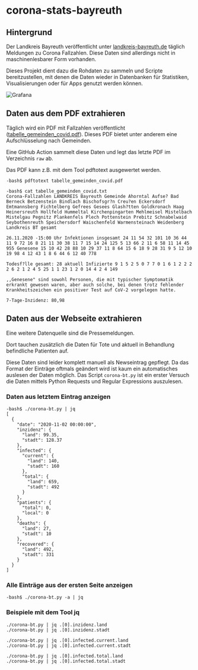 # corona-stats-bayreuth

## Hintergrund

Der Landkreis Bayreuth veröffentlicht unter [landkreis-bayreuth.de](https://www.landkreis-bayreuth.de/der-landkreis/pressemitteilungen/) täglich Meldungen zu Corona Fallzahlen. Diese Daten sind allerdings nicht in maschinenlesbarer Form vorhanden.

Dieses Projekt dient dazu die Rohdaten zu sammeln und Scripte bereitzustellen, mit denen die Daten wieder in Datenbanken für Statistiken, Visualisierungen oder für Apps genutzt werden können.

![Grafana](grafana.jpg)

## Daten aus dem PDF extrahieren

Täglich wird ein PDF mit Fallzahlen veröffentlicht ([tabelle_gemeinden_covid.pdf](https://www.landkreis-bayreuth.de/media/8891/tabelle_gemeinden_covid.pdf)). Dieses PDF bietet unter anderem eine Aufschlüsselung nach Gemeinden.

Eine GitHub Action sammelt diese Daten und legt das letzte PDF im Verzeichnis `raw` ab.

Das PDF kann z.B. mit dem Tool pdftotext ausgewertet werden.

```
-bash$ pdftotext tabelle_gemeinden_covid.pdf

-bash$ cat tabelle_gemeinden_covid.txt
Corona-Fallzahlen LANDKREIS Bayreuth Gemeinde Ahorntal Aufse? Bad Berneck Betzenstein Bindlach Bischofsgr?n Creu?en Eckersdorf Emtmannsberg Fichtelberg Gefrees Gesees Glash?tten Goldkronach Haag Heinersreuth Hollfeld Hummeltal Kirchenpingarten Mehlmeisel Mistelbach Mistelgau Pegnitz Plankenfels Plech Pottenstein Prebitz Schnabelwaid Seybothenreuth Speichersdorf Waischenfeld Warmensteinach Weidenberg Landkreis BT gesamt

26.11.2020 -15:00 Uhr Infektionen insgesamt 24 11 54 32 101 10 36 44 11 9 72 16 8 21 11 30 38 11 7 15 14 24 125 5 13 66 2 11 6 58 11 14 45 955 Genesene 15 10 42 28 88 10 29 37 11 8 64 15 6 18 9 28 31 9 5 12 10 19 98 4 12 43 1 8 6 44 6 12 40 778

Todesf?lle gesamt: 28 aktuell Infizierte 9 1 5 2 5 0 7 7 0 1 6 1 2 2 2 2 6 2 1 2 4 5 25 1 1 23 1 2 0 14 4 2 4 149

,,Genesene" sind sowohl Personen, die mit typischer Symptomatik erkrankt gewesen waren, aber auch solche, bei denen trotz fehlender Krankheitszeichen ein positiver Test auf CoV-2 vorgelegen hatte.

7-Tage-Inzidenz: 80,98
```

## Daten aus der Webseite extrahieren

Eine weitere Datenquelle sind die Pressemeldungen.

Dort tauchen zusätzlich die Daten für Tote und aktuell in Behandlung befindliche Patienten auf.

Diese Daten sind leider komplett manuell als Newseintrag gepflegt. Da das Format der Einträge oftmals geändert wird ist kaum ein automatisches auslesen der Daten möglich. Das Script `corona-bt.py` ist ein erster Versuch die Daten mittels Python Requests und Regular Expressions auszulesen.

### Daten aus letztem Eintrag anzeigen

```
-bash$ ./corona-bt.py | jq 
[
  {
    "date": "2020-11-02 00:00:00",
    "inzidenz": {
      "land": 99.35,
      "stadt": 128.37
    },
    "infected": {
      "current": {
        "land": 140,
        "stadt": 160
      },
      "total": {
        "land": 659,
        "stadt": 492
      }
    },
    "patients": {
      "total": 0,
      "local": 0
    },
    "deaths": {
      "land": 27,
      "stadt": 10
    },
    "recovered": {
      "land": 492,
      "stadt": 331
    }
  }
]
```

### Alle Einträge aus der ersten Seite anzeigen

```
-bash$ ./corona-bt.py -a | jq
```

### Beispiele mit dem Tool jq

```
./corona-bt.py | jq .[0].inzidenz.land
./corona-bt.py | jq .[0].inzidenz.stadt

./corona-bt.py | jq .[0].infected.current.land
./corona-bt.py | jq .[0].infected.current.stadt

./corona-bt.py | jq .[0].infected.total.land
./corona-bt.py | jq .[0].infected.total.stadt
```
